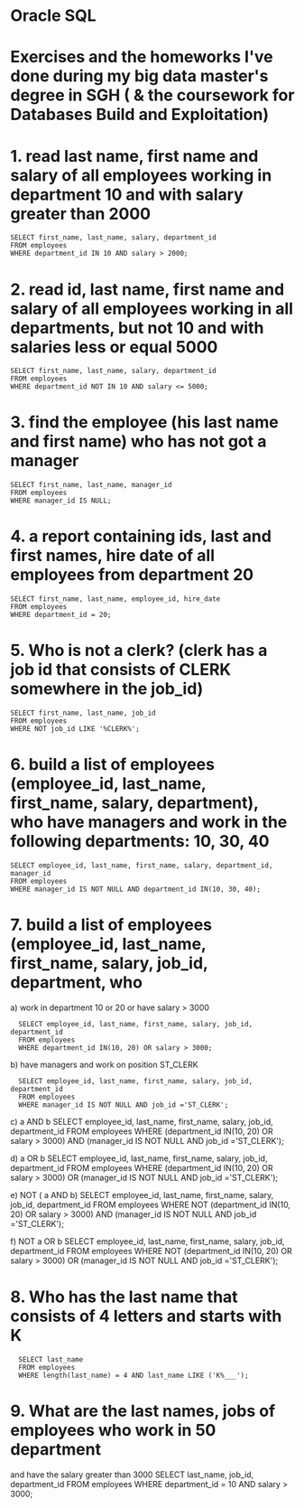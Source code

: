 # Oracle SQL
# Exercises and the homeworks I've done during my big data master's degree in SGH ( & the coursework for Databases Build and Exploitation)


# 1. read last name, first name and salary of all employees working in department 10 and with salary greater than 2000
    SELECT first_name, last_name, salary, department_id
    FROM employees
    WHERE department_id IN 10 AND salary > 2000;

# 2. read id, last name, first name and salary of all employees working in all departments, but not 10 and with salaries less or equal 5000
    SELECT first_name, last_name, salary, department_id
    FROM employees
    WHERE department_id NOT IN 10 AND salary <= 5000;

# 3. find the employee (his last name and first name) who has not got a manager
    SELECT first_name, last_name, manager_id
    FROM employees
    WHERE manager_id IS NULL;

# 4. a report containing ids, last and first names, hire date of all employees from department 20
    SELECT first_name, last_name, employee_id, hire_date
    FROM employees
    WHERE department_id = 20;

# 5. Who is not a clerk? (clerk has a job id that consists of CLERK somewhere in the job_id)
    SELECT first_name, last_name, job_id
    FROM employees
    WHERE NOT job_id LIKE '%CLERK%';

# 6. build a list of employees (employee_id, last_name, first_name, salary, department), who have managers and work in the following departments: 10, 30, 40
    SELECT employee_id, last_name, first_name, salary, department_id, manager_id
    FROM employees
    WHERE manager_id IS NOT NULL AND department_id IN(10, 30, 40);

# 7. build a list of employees (employee_id, last_name, first_name, salary, job_id, department, who
   a) work in department 10 or 20 or have salary > 3000
   
      SELECT employee_id, last_name, first_name, salary, job_id, department_id
      FROM employees
      WHERE department_id IN(10, 20) OR salary > 3000;

   b) have managers and work on position ST_CLERK
   
      SELECT employee_id, last_name, first_name, salary, job_id, department_id
      FROM employees
      WHERE manager_id IS NOT NULL AND job_id ='ST_CLERK';
      
   c) a AND b
      SELECT employee_id, last_name, first_name, salary, job_id, department_id
      FROM employees
      WHERE (department_id IN(10, 20) OR salary > 3000) 
      AND (manager_id IS NOT NULL AND job_id ='ST_CLERK');
      
   d) a OR b
          SELECT employee_id, last_name, first_name, salary, job_id, department_id
          FROM employees
          WHERE (department_id IN(10, 20) OR salary > 3000)
          OR (manager_id IS NOT NULL AND job_id ='ST_CLERK');

   e) NOT ( a AND b)
          SELECT employee_id, last_name, first_name, salary, job_id, department_id
          FROM employees
          WHERE NOT (department_id IN(10, 20) OR salary > 3000) 
          AND (manager_id IS NOT NULL AND job_id ='ST_CLERK');
      
   f) NOT a OR b
          SELECT employee_id, last_name, first_name, salary, job_id, department_id
          FROM employees
          WHERE NOT (department_id IN(10, 20) OR salary > 3000)
          OR (manager_id IS NOT NULL AND job_id ='ST_CLERK');

# 8. Who has the last name that consists of 4 letters and starts with K
      SELECT last_name
      FROM employees
      WHERE length(last_name) = 4 AND last_name LIKE ('K%___');


# 9. What are the last names, jobs of employees who work in 50 department
   and have the salary greater than 3000
         SELECT last_name, job_id, department_id
         FROM employees
         WHERE department_id = 10 AND salary > 3000;
